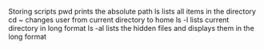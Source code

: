 Storing scripts
pwd prints the absolute path
ls lists all items in the directory
cd ~ changes user from current directory to home
ls -l lists current directory in long format
ls -al lists the hidden files and displays them in the long format
